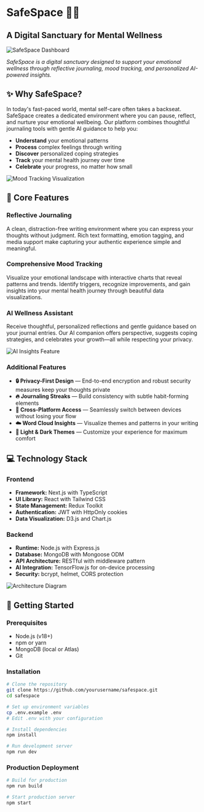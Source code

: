 # SafeSpace 🧘‍♀️
## A Digital Sanctuary for Mental Wellness

![SafeSpace Dashboard](https://via.placeholder.com/800x400?text=SafeSpace+Dashboard+Screenshot)

*SafeSpace is a digital sanctuary designed to support your emotional wellness through reflective journaling, mood tracking, and personalized AI-powered insights.*

## ✨ Why SafeSpace?

In today's fast-paced world, mental self-care often takes a backseat. SafeSpace creates a dedicated environment where you can pause, reflect, and nurture your emotional wellbeing. Our platform combines thoughtful journaling tools with gentle AI guidance to help you:

- **Understand** your emotional patterns
- **Process** complex feelings through writing
- **Discover** personalized coping strategies
- **Track** your mental health journey over time
- **Celebrate** your progress, no matter how small

![Mood Tracking Visualization](https://via.placeholder.com/800x400?text=Mood+Tracking+Visualization)

## 🌟 Core Features

### Reflective Journaling
A clean, distraction-free writing environment where you can express your thoughts without judgment. Rich text formatting, emotion tagging, and media support make capturing your authentic experience simple and meaningful.

### Comprehensive Mood Tracking
Visualize your emotional landscape with interactive charts that reveal patterns and trends. Identify triggers, recognize improvements, and gain insights into your mental health journey through beautiful data visualizations.

### AI Wellness Assistant
Receive thoughtful, personalized reflections and gentle guidance based on your journal entries. Our AI companion offers perspective, suggests coping strategies, and celebrates your growth—all while respecting your privacy.

![AI Insights Feature](https://via.placeholder.com/800x400?text=AI+Insights+Feature)

### Additional Features
- **🔒 Privacy-First Design** — End-to-end encryption and robust security measures keep your thoughts private
- **🔥 Journaling Streaks** — Build consistency with subtle habit-forming elements
- **📱 Cross-Platform Access** — Seamlessly switch between devices without losing your flow
- **☁️ Word Cloud Insights** — Visualize themes and patterns in your writing
- **🌙 Light & Dark Themes** — Customize your experience for maximum comfort

## 💻 Technology Stack

### Frontend
- **Framework:** Next.js with TypeScript
- **UI Library:** React with Tailwind CSS
- **State Management:** Redux Toolkit
- **Authentication:** JWT with HttpOnly cookies
- **Data Visualization:** D3.js and Chart.js

### Backend
- **Runtime:** Node.js with Express.js
- **Database:** MongoDB with Mongoose ODM
- **API Architecture:** RESTful with middleware pattern
- **AI Integration:** TensorFlow.js for on-device processing
- **Security:** bcrypt, helmet, CORS protection

![Architecture Diagram](https://via.placeholder.com/800x400?text=SafeSpace+Architecture+Diagram)

## 🚀 Getting Started

### Prerequisites
- Node.js (v18+)
- npm or yarn
- MongoDB (local or Atlas)
- Git

### Installation

```bash
# Clone the repository
git clone https://github.com/yourusername/safespace.git
cd safespace

# Set up environment variables
cp .env.example .env
# Edit .env with your configuration

# Install dependencies
npm install

# Run development server
npm run dev
```

### Production Deployment

```bash
# Build for production
npm run build

# Start production server
npm start
```


